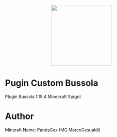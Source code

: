 <div id="header" align="center">
  <img src="https://media.giphy.com/media/WRvCa3rZlSf0waGIx8/giphy.gif" width="200"/>
</div>

# Pugin Custom Bussola
Plugin Bussola 1.19.4 Minecraft Spigot
# Author 
Mineraft Name: PandaGex (MG MarcoGesualdi)
